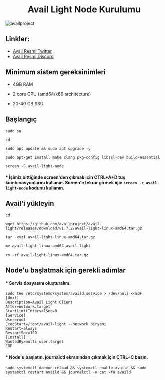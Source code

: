 # <h1 align="center">Avail Light Node Kurulumu</h1>
![availproject](https://github.com/mulosbron/BlockchainNodeRehberleri/assets/91866065/104abc83-017f-4214-88b8-84751cf075f4)

## Linkler:
 * [Avail Resmi Twitter](https://twitter.com/AvailProject)
 * [Avail Resmi Discord](https://discord.gg/kkHAXZCNZa)
 
## Minimum sistem gereksinimleri

* 4GB RAM

* 2 core CPU (amd64/x86 architecture)

* 20-40 GB SSD

## Başlangıç
```
sudo su

cd

sudo apt update && sudo apt upgrade -y

sudo apt-get install make clang pkg-config libssl-dev build-essential

screen -S avail-light-node
```

#### * İşimiz bittiğinde screen'den çıkmak için CTRL+A+D tuş kombinasyonlarını kullanın. Screen'e tekrar girmek için `screen -r avail-light-node` kodunu kullanın.

## Avail'i yükleyin
```
cd

wget https://github.com/availproject/avail-light/releases/download/v1.7.2/avail-light-linux-amd64.tar.gz

tar -xvzf avail-light-linux-amd64.tar.gz

mv avail-light-linux-amd64 avail-light

rm -rf avail-light-linux-amd64.tar.gz
```

## Node'u başlatmak için gerekli adımlar

#### * Servis dosyasını oluşturalım.
```
sudo tee /etc/systemd/system/availd.service > /dev/null <<EOF
[Unit]
Description=Avail Light Client
After=network.target
StartLimitIntervalSec=0
[Service]
User=root
ExecStart=/root/avail-light --network biryani
Restart=always
RestartSec=120
[Install]
WantedBy=multi-user.target
EOF
```

#### * Node'u başlatın. journalctl ekranından çıkmak için CTRL+C basın.
```
sudo systemctl daemon-reload && systemctl enable availd && sudo systemctl restart availd && journalctl -o cat -fu availd
```

## 
